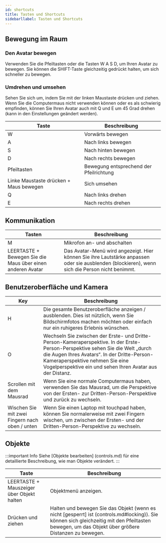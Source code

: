```yaml
---
id: shortcuts
title: Tasten und Shortcuts
sidebarllabel: Tasten und Shortcuts
---
```



## Bewegung im Raum
### Den Avatar bewegen
Verwenden Sie die Pfeiltasten oder die Tasten W A S D, um Ihren Avatar zu bewegen.
Sie können die SHIFT-Taste gleichzeitig gedrückt halten, um sich schneller zu bewegen.

### Umdrehen und umsehen
Sehen Sie sich um, indem Sie mit der linken Maustaste drücken und ziehen. Wenn Sie die Computermaus nicht verwenden können oder es als schwierig empfinden, können Sie Ihren Avatar auch mit Q und E um 45 Grad drehen (kann in den Einstellungen geändert werden).

| Taste | Beschreibung |
| ----------- | ----------- |
| W | Vorwärts bewegen |
| A | Nach links bewegen |
| S | Nach hinten bewegen |
| D | Nach rechts bewegen |
| Pfeiltasten | Bewegung entsprechend der Pfeilrichtung |
| Linke Maustaste drücken + Maus bewegen | Sich umsehen |
| Q | Nach links drehen |
| E | Nach rechts drehen |

## Kommunikation
| Tasten | Beschreibung |
| ----------- | ----------- |
| M | Mikrofon an- und abschalten |
| LEERTASTE + Bewegen Sie die Maus über einen anderen Avatar | Das Avatar-Menü wird angezeigt. Hier können Sie ihre Lautstärke anpassen oder sie ausblenden (blockieren), wenn sich die Person nicht benimmt.|

## Benutzeroberfläche und Kamera
| Key | Beschreibung |
| ----------- | ----------- |
| H | Die gesamte Benutzeroberfläche anzeigen / ausblenden. Dies ist nützlich, wenn Sie Bildschirmfotos machen möchten oder einfach nur ein ruhigeres Erlebnis wünschen. |
| O | Wechseln Sie zwischen der Erste- und Dritte-Person-Kameraperspektive. In der Erste-Person-Perspektive sehen Sie die Welt „durch die Augen Ihres Avatars“. In der Dritte-Person-Kameraperspektive nehmen Sie eine Vogelperspektive ein und sehen Ihren Avatar aus der Distanz. |
| Scrollen mit dem Mausrad | Wenn Sie eine normale Computermaus haben, verwenden Sie das Mausrad, um die Perspektive von der Ersten- zur Dritten-Person-Perspektive und zurück zu wechseln. |
| Wischen Sie mit zwei Fingern nach oben / unten | Wenn Sie einen Laptop mit touchpad haben, können Sie normalerweise mit zwei Fingern wischen, um zwischen der Ersten- und der Dritten-Person-Perspektive zu wechseln. |


## Objekte

:::important Info
Siehe [Objekte bearbeiten] (controls.md) für eine detaillierte Beschreibung, wie man Objekte verändert.
:::

| Taste | Beschreibung |
| ----------- | ----------- |
| LEERTASTE + Mauszeiger über Objekt halten| Objektmenü anzeigen.  |
| Drücken und ziehen | Halten und bewegen Sie das Objekt (wenn es nicht [gesperrt] ist (controls.md#locking)). Sie können sich gleichzeitig mit den Pfeiltasten bewegen, um das Objekt über größere Distanzen zu bewegen. |

